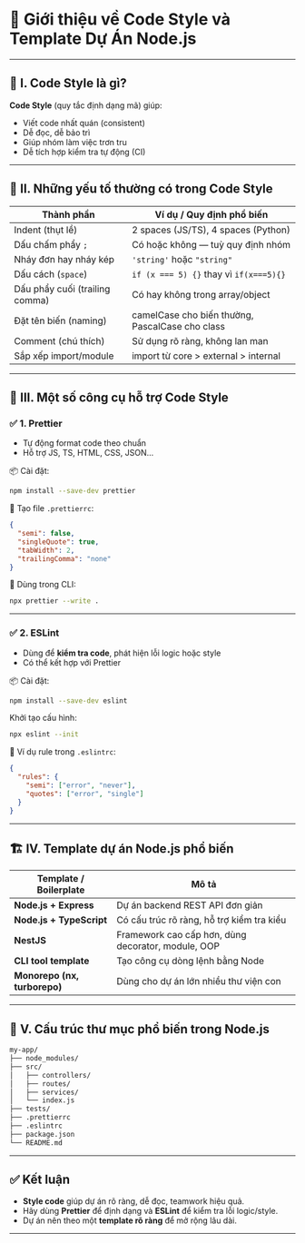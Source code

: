 
# 🎨 Giới thiệu về Code Style và Template Dự Án Node.js

---

## 📐 I. Code Style là gì?

**Code Style** (quy tắc định dạng mã) giúp:
- Viết code nhất quán (consistent)
- Dễ đọc, dễ bảo trì
- Giúp nhóm làm việc trơn tru
- Dễ tích hợp kiểm tra tự động (CI)

---

## 🧱 II. Những yếu tố thường có trong Code Style

| Thành phần                    | Ví dụ / Quy định phổ biến                        |
|------------------------------|--------------------------------------------------|
| Indent (thụt lề)             | 2 spaces (JS/TS), 4 spaces (Python)             |
| Dấu chấm phẩy `;`            | Có hoặc không — tuỳ quy định nhóm               |
| Nháy đơn hay nháy kép        | `'string'` hoặc `"string"`                      |
| Dấu cách (`space`)           | `if (x === 5) {}` thay vì `if(x===5){}`         |
| Dấu phẩy cuối (trailing comma) | Có hay không trong array/object                |
| Đặt tên biến (naming)        | camelCase cho biến thường, PascalCase cho class|
| Comment (chú thích)          | Sử dụng rõ ràng, không lan man                  |
| Sắp xếp import/module        | import từ core > external > internal            |

---

## 🔧 III. Một số công cụ hỗ trợ Code Style

### ✅ 1. Prettier

- Tự động format code theo chuẩn
- Hỗ trợ JS, TS, HTML, CSS, JSON...

📦 Cài đặt:

```bash
npm install --save-dev prettier
```

🔧 Tạo file `.prettierrc`:

```json
{
  "semi": false,
  "singleQuote": true,
  "tabWidth": 2,
  "trailingComma": "none"
}
```

📌 Dùng trong CLI:

```bash
npx prettier --write .
```

---

### ✅ 2. ESLint

- Dùng để **kiểm tra code**, phát hiện lỗi logic hoặc style
- Có thể kết hợp với Prettier

📦 Cài đặt:

```bash
npm install --save-dev eslint
```

Khởi tạo cấu hình:

```bash
npx eslint --init
```

📌 Ví dụ rule trong `.eslintrc`:

```json
{
  "rules": {
    "semi": ["error", "never"],
    "quotes": ["error", "single"]
  }
}
```

---

## 🏗 IV. Template dự án Node.js phổ biến

| Template / Boilerplate      | Mô tả                                                  |
|-----------------------------|---------------------------------------------------------|
| **Node.js + Express**       | Dự án backend REST API đơn giản                        |
| **Node.js + TypeScript**    | Có cấu trúc rõ ràng, hỗ trợ kiểm tra kiểu               |
| **NestJS**                  | Framework cao cấp hơn, dùng decorator, module, OOP      |
| **CLI tool template**       | Tạo công cụ dòng lệnh bằng Node                        |
| **Monorepo (nx, turborepo)**| Dùng cho dự án lớn nhiều thư viện con                 |

---

## 📁 V. Cấu trúc thư mục phổ biến trong Node.js

```bash
my-app/
├── node_modules/
├── src/
│   ├── controllers/
│   ├── routes/
│   ├── services/
│   └── index.js
├── tests/
├── .prettierrc
├── .eslintrc
├── package.json
└── README.md
```

---

## ✅ Kết luận

- **Style code** giúp dự án rõ ràng, dễ đọc, teamwork hiệu quả.
- Hãy dùng **Prettier** để định dạng và **ESLint** để kiểm tra lỗi logic/style.
- Dự án nên theo một **template rõ ràng** để mở rộng lâu dài.

---

